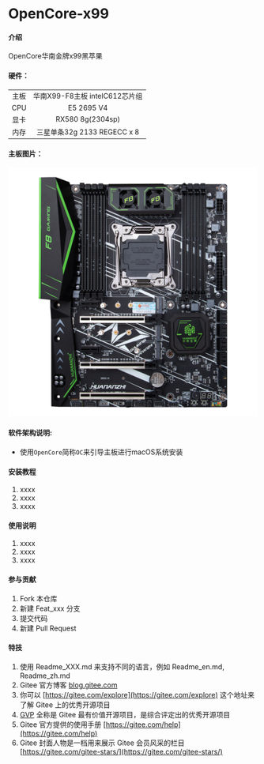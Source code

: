 # OpenCore-x99

#### 介绍
OpenCore华南金牌x99黑苹果

#### 硬件：
|             |                                                       |
| :---------: | :---------------------------------------------------: |
| 主板         | 华南X99-F8主板 intelC612芯片组                                     |
| CPU         | E5 2695 V4                                  |
| 显卡         | RX580 8g(2304sp)                   |
| 内存         | 三星单条32g 2133 REGECC x 8                        | 

#### 主板图片：
![](./docs/1678384164320320621.png)

#### 软件架构说明:
- 使用`OpenCore`简称`OC`来引导主板进行macOS系统安装


#### 安装教程

1.  xxxx
2.  xxxx
3.  xxxx

#### 使用说明

1.  xxxx
2.  xxxx
3.  xxxx

#### 参与贡献

1.  Fork 本仓库
2.  新建 Feat_xxx 分支
3.  提交代码
4.  新建 Pull Request


#### 特技

1.  使用 Readme\_XXX.md 来支持不同的语言，例如 Readme\_en.md, Readme\_zh.md
2.  Gitee 官方博客 [blog.gitee.com](https://blog.gitee.com)
3.  你可以 [https://gitee.com/explore](https://gitee.com/explore) 这个地址来了解 Gitee 上的优秀开源项目
4.  [GVP](https://gitee.com/gvp) 全称是 Gitee 最有价值开源项目，是综合评定出的优秀开源项目
5.  Gitee 官方提供的使用手册 [https://gitee.com/help](https://gitee.com/help)
6.  Gitee 封面人物是一档用来展示 Gitee 会员风采的栏目 [https://gitee.com/gitee-stars/](https://gitee.com/gitee-stars/)
